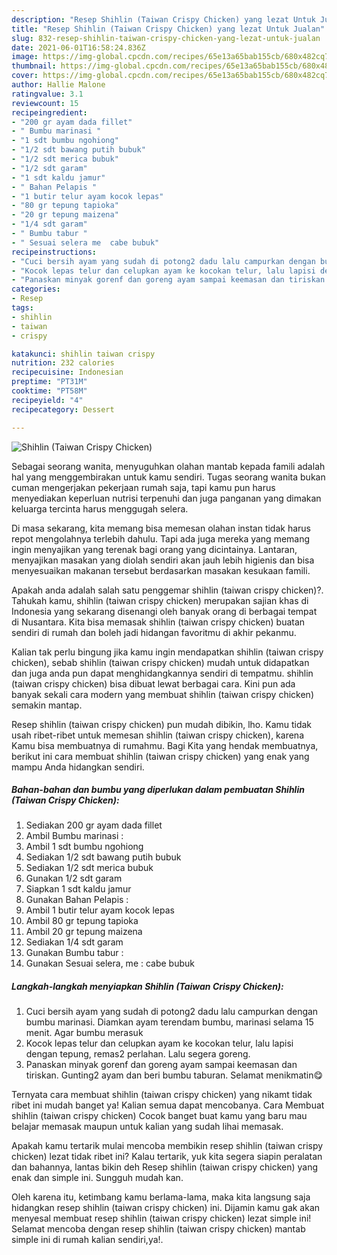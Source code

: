 ```yaml
---
description: "Resep Shihlin (Taiwan Crispy Chicken) yang lezat Untuk Jualan"
title: "Resep Shihlin (Taiwan Crispy Chicken) yang lezat Untuk Jualan"
slug: 832-resep-shihlin-taiwan-crispy-chicken-yang-lezat-untuk-jualan
date: 2021-06-01T16:58:24.836Z
image: https://img-global.cpcdn.com/recipes/65e13a65bab155cb/680x482cq70/shihlin-taiwan-crispy-chicken-foto-resep-utama.jpg
thumbnail: https://img-global.cpcdn.com/recipes/65e13a65bab155cb/680x482cq70/shihlin-taiwan-crispy-chicken-foto-resep-utama.jpg
cover: https://img-global.cpcdn.com/recipes/65e13a65bab155cb/680x482cq70/shihlin-taiwan-crispy-chicken-foto-resep-utama.jpg
author: Hallie Malone
ratingvalue: 3.1
reviewcount: 15
recipeingredient:
- "200 gr ayam dada fillet"
- " Bumbu marinasi "
- "1 sdt bumbu ngohiong"
- "1/2 sdt bawang putih bubuk"
- "1/2 sdt merica bubuk"
- "1/2 sdt garam"
- "1 sdt kaldu jamur"
- " Bahan Pelapis "
- "1 butir telur ayam kocok lepas"
- "80 gr tepung tapioka"
- "20 gr tepung maizena"
- "1/4 sdt garam"
- " Bumbu tabur "
- " Sesuai selera me  cabe bubuk"
recipeinstructions:
- "Cuci bersih ayam yang sudah di potong2 dadu lalu campurkan dengan bumbu marinasi. Diamkan ayam terendam bumbu, marinasi selama 15 menit. Agar bumbu merasuk"
- "Kocok lepas telur dan celupkan ayam ke kocokan telur, lalu lapisi dengan tepung, remas2 perlahan. Lalu segera goreng."
- "Panaskan minyak gorenf dan goreng ayam sampai keemasan dan tiriskan. Gunting2 ayam dan beri bumbu taburan. Selamat menikmatin😋"
categories:
- Resep
tags:
- shihlin
- taiwan
- crispy

katakunci: shihlin taiwan crispy 
nutrition: 232 calories
recipecuisine: Indonesian
preptime: "PT31M"
cooktime: "PT58M"
recipeyield: "4"
recipecategory: Dessert

---
```



![Shihlin (Taiwan Crispy Chicken)](https://img-global.cpcdn.com/recipes/65e13a65bab155cb/680x482cq70/shihlin-taiwan-crispy-chicken-foto-resep-utama.jpg)

Sebagai seorang wanita, menyuguhkan olahan mantab kepada famili adalah hal yang menggembirakan untuk kamu sendiri. Tugas seorang  wanita bukan cuman mengerjakan pekerjaan rumah saja, tapi kamu pun harus menyediakan keperluan nutrisi terpenuhi dan juga panganan yang dimakan keluarga tercinta harus menggugah selera.

Di masa  sekarang, kita memang bisa memesan olahan instan tidak harus repot mengolahnya terlebih dahulu. Tapi ada juga mereka yang memang ingin menyajikan yang terenak bagi orang yang dicintainya. Lantaran, menyajikan masakan yang diolah sendiri akan jauh lebih higienis dan bisa menyesuaikan makanan tersebut berdasarkan masakan kesukaan famili. 



Apakah anda adalah salah satu penggemar shihlin (taiwan crispy chicken)?. Tahukah kamu, shihlin (taiwan crispy chicken) merupakan sajian khas di Indonesia yang sekarang disenangi oleh banyak orang di berbagai tempat di Nusantara. Kita bisa memasak shihlin (taiwan crispy chicken) buatan sendiri di rumah dan boleh jadi hidangan favoritmu di akhir pekanmu.

Kalian tak perlu bingung jika kamu ingin mendapatkan shihlin (taiwan crispy chicken), sebab shihlin (taiwan crispy chicken) mudah untuk didapatkan dan juga anda pun dapat menghidangkannya sendiri di tempatmu. shihlin (taiwan crispy chicken) bisa dibuat lewat berbagai cara. Kini pun ada banyak sekali cara modern yang membuat shihlin (taiwan crispy chicken) semakin mantap.

Resep shihlin (taiwan crispy chicken) pun mudah dibikin, lho. Kamu tidak usah ribet-ribet untuk memesan shihlin (taiwan crispy chicken), karena Kamu bisa membuatnya di rumahmu. Bagi Kita yang hendak membuatnya, berikut ini cara membuat shihlin (taiwan crispy chicken) yang enak yang mampu Anda hidangkan sendiri.

<!--inarticleads1-->

##### Bahan-bahan dan bumbu yang diperlukan dalam pembuatan Shihlin (Taiwan Crispy Chicken):

1. Sediakan 200 gr ayam dada fillet
1. Ambil  Bumbu marinasi :
1. Ambil 1 sdt bumbu ngohiong
1. Sediakan 1/2 sdt bawang putih bubuk
1. Sediakan 1/2 sdt merica bubuk
1. Gunakan 1/2 sdt garam
1. Siapkan 1 sdt kaldu jamur
1. Gunakan  Bahan Pelapis :
1. Ambil 1 butir telur ayam kocok lepas
1. Ambil 80 gr tepung tapioka
1. Ambil 20 gr tepung maizena
1. Sediakan 1/4 sdt garam
1. Gunakan  Bumbu tabur :
1. Gunakan  Sesuai selera, me : cabe bubuk




<!--inarticleads2-->

##### Langkah-langkah menyiapkan Shihlin (Taiwan Crispy Chicken):

1. Cuci bersih ayam yang sudah di potong2 dadu lalu campurkan dengan bumbu marinasi. Diamkan ayam terendam bumbu, marinasi selama 15 menit. Agar bumbu merasuk
1. Kocok lepas telur dan celupkan ayam ke kocokan telur, lalu lapisi dengan tepung, remas2 perlahan. Lalu segera goreng.
1. Panaskan minyak gorenf dan goreng ayam sampai keemasan dan tiriskan. Gunting2 ayam dan beri bumbu taburan. Selamat menikmatin😋




Ternyata cara membuat shihlin (taiwan crispy chicken) yang nikamt tidak ribet ini mudah banget ya! Kalian semua dapat mencobanya. Cara Membuat shihlin (taiwan crispy chicken) Cocok banget buat kamu yang baru mau belajar memasak maupun untuk kalian yang sudah lihai memasak.

Apakah kamu tertarik mulai mencoba membikin resep shihlin (taiwan crispy chicken) lezat tidak ribet ini? Kalau tertarik, yuk kita segera siapin peralatan dan bahannya, lantas bikin deh Resep shihlin (taiwan crispy chicken) yang enak dan simple ini. Sungguh mudah kan. 

Oleh karena itu, ketimbang kamu berlama-lama, maka kita langsung saja hidangkan resep shihlin (taiwan crispy chicken) ini. Dijamin kamu gak akan menyesal membuat resep shihlin (taiwan crispy chicken) lezat simple ini! Selamat mencoba dengan resep shihlin (taiwan crispy chicken) mantab simple ini di rumah kalian sendiri,ya!.

